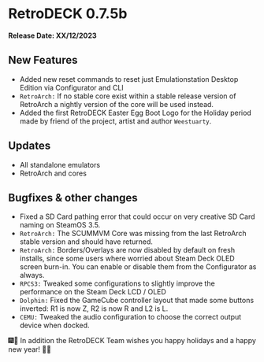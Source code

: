 # RetroDECK 0.7.5b

**Release Date: XX/12/2023**

## New Features

- Added new reset commands to reset just Emulationstation Desktop Edition via Configurator and CLI
- `RetroArch:` If no stable core exist within a stable release version of RetroArch a nightly version of the core will be used instead.
- Added the first RetroDECK Easter Egg Boot Logo for the Holiday period made by friend of the project, artist and author `Weestuarty`.

## Updates

- All standalone emulators
- RetroArch and cores

## Bugfixes & other changes

- Fixed a SD Card pathing error that could occur on very creative SD Card naming on SteamOS 3.5.
- `RetroArch:` The SCUMMVM Core was missing from the last RetroArch stable version and should have returned.
- `RetroArch:` Borders/Overlays are now disabled by default on fresh installs, since some users where worried about Steam Deck OLED screen burn-in. You can enable or disable them from the Configurator as always.
- `RPCS3:` Tweaked some configurations to slightly improve the performance on the Steam Deck LCD / OLED
- `Dolphin:` Fixed the GameCube controller layout that made some buttons inverted: R1 is now Z, R2 is now R and L2 is L.
- `CEMU:` Tweaked the audio configuration to choose the correct output device when docked.

🎆🤶 In addition the RetroDECK Team wishes you happy holidays and a happy new year! 🎅🎇
